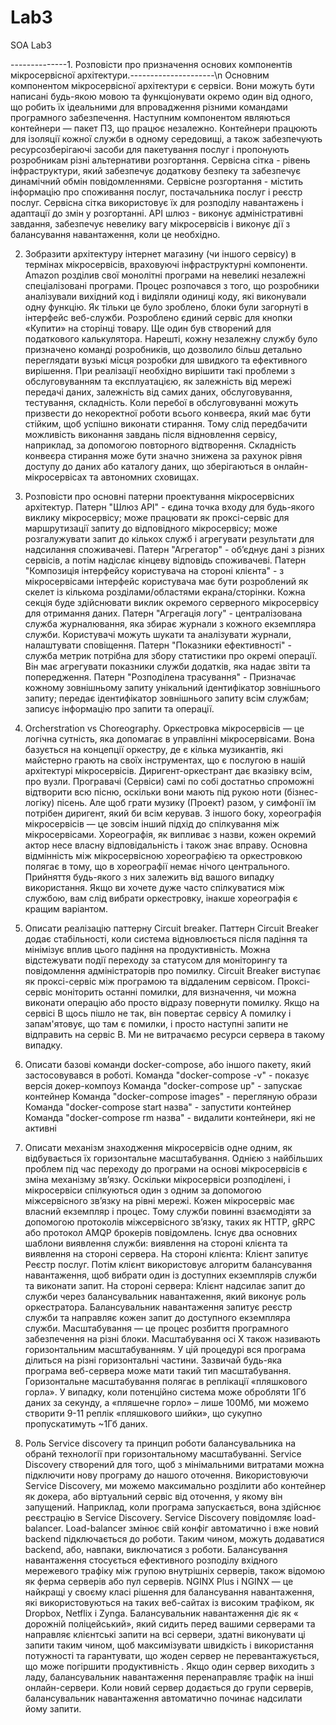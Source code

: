 # Lab3
SOA Lab3

--------------1. Розповісти про призначення основих компонентів мікросервісної архітектури.---------------------\n
Основним компонентом мікросервісної архітектури  є сервіси. Вони можуть бути написані будь-якою мовою та функціонувати окремо один від одного, що робить їх ідеальними для впровадження різними командами програмного забезпечення.
Наступним компонентом являються контейнери — пакет ПЗ, що працює незалежно. Контейнери працюють для ізоляції кожної служби в одному середовищі, а також забезпечують ресурсозберігаючі засоби для пакетування послуг і пропонують розробникам різні альтернативи розгортання.
Сервісна сітка - рівень інфраструктури, який забезпечує додаткову безпеку та забезпечує динамічний обмін повідомленнями.
Сервісне розгортання - містить інформацію про споживання послуг, постачальника послуг і реєстр послуг. Сервісна сітка використовує їх для розподілу навантажень і адаптації до змін у розгортанні.
API шлюз - виконує адміністративні завдання, забезпечує невелику вагу мікросервісів і виконує дії з балансування навантаження, коли це необхідно.

2. Зобразити архітектуру інтернет магазину (чи іншого сервісу) в термінах мікросервісів, враховуючі інфраструктурні компоненти.
Amazon розділив свої монолітні програми на невеликі незалежні спеціалізовані програми. Процес розпочався з того, що розробники аналізували вихідний код і виділяли одиниці коду, які виконували одну функцію. Як тільки це було зроблено, блоки були загорнуті в інтерфейс веб-служби. Розроблено єдиний сервіс для кнопки «Купити» на сторінці товару.
Ще один був створений для податкового калькулятора. Нарешті, кожну незалежну службу було призначено команді розробників, що дозволило більш детально переглядати вузькі місця розробки для швидкого та ефективного вирішення.
При реалізації необхідно вирішити такі проблеми з обслуговуванням та експлуатацією, як залежність від мережі передачі даних, залежність від самих даних, обслуговування, тестування, складність.
Коли перебої в обслуговуванні можуть призвести до некоректної роботи всього конвеєра, який має бути стійким, щоб успішно виконати стирання. Тому слід передбачити можливість виконання завдань після відновлення сервісу, наприклад, за допомогою повторного відтворення.
Складність конвеєра стирання може бути значно знижена за рахунок рівня доступу до даних або каталогу даних, що зберігаються в онлайн-мікросервісах та автономних сховищах.

3. Розповісти про основні патерни проектування мікросервісних архітектур.
Патерн "Шлюз API" - єдина точка входу для будь-якого виклику мікросервісу; може працювати як проксі-сервіс для маршрутизації запиту до відповідного мікросервісу; може розгалужувати запит до кількох служб і агрегувати результати для надсилання споживачеві.
Патерн "Агрегатор" - об’єднує дані з різних сервісів, а потім надіслає кінцеву відповідь споживачеві.
Патерн "Композиція інтерфейсу користувача на стороні клієнта" - з мікросервісами інтерфейс користувача має бути розроблений як скелет із кількома розділами/областями екрана/сторінки. Кожна секція буде здійснювати виклик окремого серверного мікросервісу для отримання даних.
Патерн "Агрегація логу" - централізована служба журналювання, яка збирає журнали з кожного екземпляра служби. Користувачі можуть шукати та аналізувати журнали, налаштувати сповіщення.
Патерн "Показники ефективності" - служба метрик потрібна для збору статистики про окремі операції. Він має агрегувати показники служби додатків, яка надає звіти та попередження.
Патерн "Розподілена трасування" - Призначає кожному зовнішньому запиту унікальний ідентифікатор зовнішнього запиту; передає ідентифікатор зовнішнього запиту всім службам; записує інформацію про запити та операції.

4. Orcherstration vs Choreography.
Оркестровка мікросервісів — це логічна сутність, яка допомагає в управлінні мікросервісами.
Вона базується на концепції оркестру, де є кілька музикантів, які майстерно грають на своїх інструментах, що є послугою в нашій архітектурі мікросервісів. Диригент-оркестрант дає вказівку всім, про вузли.
Програвачі (Сервіси) самі по собі достатньо спроможні відтворити всю пісню, оскільки вони мають під рукою ноти (бізнес-логіку) пісень. Але щоб грати музику (Проект) разом, у симфонії їм потрібен диригент, який би всім керував.
З іншого боку, хореографія мікросервісів — це зовсім інший підхід до спілкування між мікросервісами. Хореографія, як випливає з назви, кожен окремий актор несе власну відповідальність і також знає вправу.
Основна відмінність між мікросервісною хореографією та оркестровкою полягає в тому, що в хореографії немає нічого центрального. Прийняття будь-якого з них залежить від вашого випадку використання. Якщо ви хочете дуже часто спілкуватися між службою, вам слід вибрати оркестровку, інакше хореографія є кращим варіантом.

5. Описати реалізацію паттерну Circuit breaker.
Паттерн Circuit Breaker додає стабільності, коли система відновлюється після падіння та мінімізує вплив цього падіння на продуктивність. Можна відстежувати події переходу за статусом для моніторингу та повідомлення адміністраторів про помилку.
Circuit Breaker виступає як проксі-сервіс між програмою та віддаленим сервісом. Проксі-сервіс моніторить останні помилки, для визначення, чи можна виконати операцію або просто відразу повернути помилку. Якщо на сервісі B щось пішло не так, він повертає сервісу А помилку і запам'ятовує, що там є помилки, і просто наступні запити не відправить на сервіс B. Ми не витрачаємо ресурси сервера в такому випадку.

6. Описати базові команди docker-compose, або іншого пакету, який застосовувався в роботі.
Команда "docker-compose -v" - показує версія докер-компоуз
Команда "docker-compose up" - запускає контейнер
Команда "docker-compose images" - перегляную образи
Команда "docker-compose start назва" - запустити контейнер
Команда "docker-compose rm назва" - видалити контейнери, які не активні

7. Описати механізм знаходження мікросервісів одне одним, як відбувається їх горизонтальне масштабування.
Однією з найбільших проблем під час переходу до програми на основі мікросервісів є зміна механізму зв’язку. Оскільки мікросервіси розподілені, і мікросервіси спілкуються один з одним за допомогою міжсервісного зв’язку на рівні мережі. Кожен мікросервіс має власний екземпляр і процес. Тому служби повинні взаємодіяти за допомогою протоколів міжсервісного зв’язку, таких як HTTP, gRPC або протокол AMQP брокерів повідомлень.
Існує два основних шаблони виявлення служби: виявлення на стороні клієнта та виявлення на стороні сервера.
На стороні клієнта: Клієнт запитує Реєстр послуг. Потім клієнт використовує алгоритм балансування навантаження, щоб вибрати один із доступних екземплярів служби та виконати запит.
На стороні сервера: Клієнт надсилає запит до служби через балансувальник навантаження, який виконує роль оркестратора. Балансувальник навантаження запитує реєстр служби та направляє кожен запит до доступного екземпляра служби.
Масштабування — це процес розбиття програмного забезпечення на різні блоки.
Масштабування осі Х також називають горизонтальним масштабуванням. У цій процедурі вся програма ділиться на різні горизонтальні частини. Зазвичай будь-яка програма веб-сервера може мати такий тип масштабування.
Горизонтальне масштабування полягає в реплікації «пляшкового горла». У випадку, коли потенційно система може обробляти 1Гб даних за секунду, а «пляшечне горло» – лише 100Мб, ми можемо створити 9-11 реплік «пляшкового шийки», що сукупно пропускатимуть ~1Гб даних.

8. Роль Service discovery та принцип роботи балансувальника на обранй технології при горизонтальному масштабуванні.
Service Discovery створений для того, щоб з мінімальними витратами можна підключити нову програму до нашого оточення. Використовуючи Service Discovery, ми можемо максимально розділити або контейнер як докера, або віртуальний сервіс від оточення, у якому він запущений.
Наприклад, коли програма запускається, вона здійснює реєстрацію в Service Discovery. Service Discovery повідомляє load-balancer. Load-balancer змінює свій конфіг автоматично і вже новий backend підключається до роботи. Таким чином, можуть додаватися backend, або, навпаки, виключатися з роботи.
Балансування навантаження стосується ефективного розподілу вхідного мережевого трафіку між групою внутрішніх серверів, також відомою як ферма серверів або пул серверів.
NGINX Plus і NGINX — це найкращі у своєму класі рішення для балансування навантаження, які використовуються на таких веб-сайтах із високим трафіком, як Dropbox, Netflix і Zynga.
Балансувальник навантаження діє як « дорожній поліцейський», який сидить перед вашими серверами та направляє клієнтські запити на всі сервери, здатні виконувати ці запити таким чином, щоб максимізувати швидкість і використання потужності та гарантувати, що жоден сервер не перевантажується, що може погіршити продуктивність . Якщо один сервер виходить з ладу, балансувальник навантаження перенаправляє трафік на інші онлайн-сервери. Коли новий сервер додається до групи серверів, балансувальник навантаження автоматично починає надсилати йому запити.
